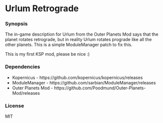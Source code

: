 # Urlum Retrograde

### Synopsis
The in-game description for Urlum from the Outer Planets Mod says that the planet rotates retrograde, but in reality Urlum rotates prograde like all the other planets. This is a simple ModuleManager patch to fix this.

This is my first KSP mod, please be nice :)

### Dependencies
<ul>
  <li>Kopernicus - https://github.com/kopernicus/kopernicus/releases</li>
  <li>ModuleManager - https://github.com/sarbian/ModuleManager/releases</li>
  <li>Outer Planets Mod - https://github.com/Poodmund/Outer-Planets-Mod/releases</li>
</ul>

### License
MIT
